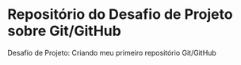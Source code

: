 # Repositório do Desafio de Projeto sobre Git/GitHub
Desafio de Projeto: Criando meu primeiro repositório Git/GitHub
